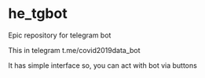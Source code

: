 # he_tgbot
Epic repository for telegram bot

This in telegram t.me/covid2019data_bot

It has simple interface so, you can act with bot via buttons
